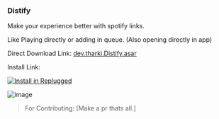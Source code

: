 ### Distify

Make your experience better with spotify links.

Like Playing directly or adding in queue. (Also opening directly in app)

Direct Download Link: [dev.tharki.Distify.asar](https://github.com/Yofukashi-No/Distify/releases/latest/download/dev.tharki.Distify.asar)

Install Link:


[![Install in Replugged](https://img.shields.io/badge/-Install%20in%20Replugged-blue?style=for-the-badge&logo=none)](https://replugged.dev/install?identifier=Yofukashi-No/Distify&source=github)

![image](https://i.imgur.com/i7r0j9L.png)



> For Contributing: [Make a pr thats all.]

